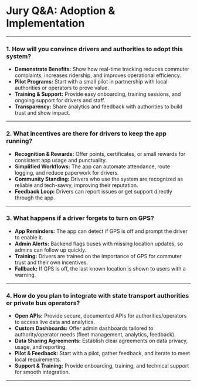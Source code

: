 # Jury Q&A: Adoption & Implementation

---

### 1. How will you convince drivers and authorities to adopt this system?
- **Demonstrate Benefits:** Show how real-time tracking reduces commuter complaints, increases ridership, and improves operational efficiency.
- **Pilot Programs:** Start with a small pilot in partnership with local authorities or operators to prove value.
- **Training & Support:** Provide easy onboarding, training sessions, and ongoing support for drivers and staff.
- **Transparency:** Share analytics and feedback with authorities to build trust and show impact.

---

### 2. What incentives are there for drivers to keep the app running?
- **Recognition & Rewards:** Offer points, certificates, or small rewards for consistent app usage and punctuality.
- **Simplified Workflows:** The app can automate attendance, route logging, and reduce paperwork for drivers.
- **Community Standing:** Drivers who use the system are recognized as reliable and tech-savvy, improving their reputation.
- **Feedback Loop:** Drivers can report issues or get support directly through the app.

---

### 3. What happens if a driver forgets to turn on GPS?
- **App Reminders:** The app can detect if GPS is off and prompt the driver to enable it.
- **Admin Alerts:** Backend flags buses with missing location updates, so admins can follow up quickly.
- **Training:** Drivers are trained on the importance of GPS for commuter trust and their own incentives.
- **Fallback:** If GPS is off, the last known location is shown to users with a warning.

---

### 4. How do you plan to integrate with state transport authorities or private bus operators?
- **Open APIs:** Provide secure, documented APIs for authorities/operators to access live data and analytics.
- **Custom Dashboards:** Offer admin dashboards tailored to authority/operator needs (fleet management, analytics, feedback).
- **Data Sharing Agreements:** Establish clear agreements on data privacy, usage, and reporting.
- **Pilot & Feedback:** Start with a pilot, gather feedback, and iterate to meet local requirements.
- **Support & Training:** Provide onboarding, training, and technical support for smooth integration.

---
